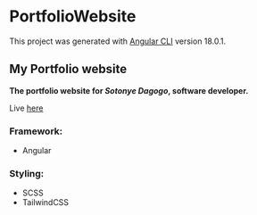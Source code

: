 # PortfolioWebsite

This project was generated with [Angular CLI](https://github.com/angular/angular-cli) version 18.0.1.

## My Portfolio website
**The portfolio website for *Sotonye Dagogo*, software developer.**

Live [here](https://sotonye-dagogo.netlify.app/)


### Framework:

- Angular

### Styling:

- SCSS
- TailwindCSS
